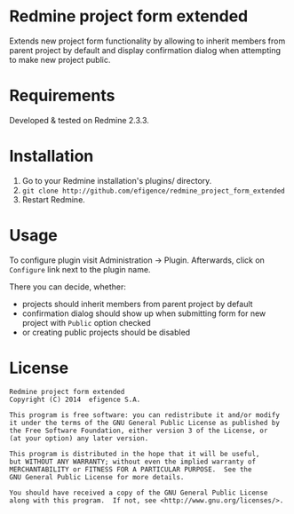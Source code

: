 # Redmine project form extended

Extends new project form functionality by allowing to inherit members from parent project by default and display confirmation dialog when attempting to make new project public.

# Requirements

Developed & tested on Redmine 2.3.3.

# Installation

1. Go to your Redmine installation's plugins/ directory.
2. `git clone http://github.com/efigence/redmine_project_form_extended`
3. Restart Redmine.

# Usage

To configure plugin visit Administration -> Plugin. Afterwards, click on `Configure` link next to the plugin name.

There you can decide, whether:

* projects should inherit members from parent project by default
* confirmation dialog should show up when submitting form for new project with `Public` option checked
* or creating public projects should be disabled

# License

    Redmine project form extended
    Copyright (C) 2014  efigence S.A.

    This program is free software: you can redistribute it and/or modify
    it under the terms of the GNU General Public License as published by
    the Free Software Foundation, either version 3 of the License, or
    (at your option) any later version.

    This program is distributed in the hope that it will be useful,
    but WITHOUT ANY WARRANTY; without even the implied warranty of
    MERCHANTABILITY or FITNESS FOR A PARTICULAR PURPOSE.  See the
    GNU General Public License for more details.

    You should have received a copy of the GNU General Public License
    along with this program.  If not, see <http://www.gnu.org/licenses/>.
